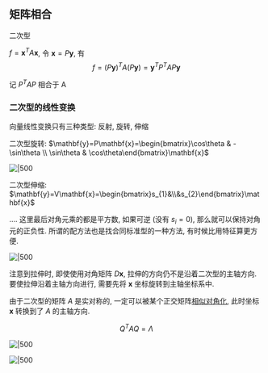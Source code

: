 ## 矩阵相合

二次型

$f=\mathbf{x}^{T}A\mathbf{x}$, 令 $\mathbf{x}=P\mathbf{y}$, 有 $$f=(P\mathbf{y})^{T}A(P\mathbf{y})=\mathbf{y}^{T}P^{T}AP\mathbf{y}$$

记 $P^{T}AP$ 相合于 A

### 二次型的线性变换

向量线性变换只有三种类型: 反射, 旋转, 伸缩

二次型旋转: $\mathbf{y}=P\mathbf{x}=\begin{bmatrix}\cos\theta & -\sin\theta \\ \sin\theta & \cos\theta\end{bmatrix}\mathbf{x}$

![|500](../../attach/线性代数_二次型旋转.png)

二次型伸缩: $\mathbf{y}=V\mathbf{x}=\begin{bmatrix}s_{1}&\\&s_{2}\end{bmatrix}\mathbf{x}$

.... 这里最后对角元乘的都是平方数, 如果可逆 (没有 $s_{i}=0$), 那么就可以保持对角元的正负性. 所谓的配方法也是找合同标准型的一种方法, 有时候比用特征算更方便.

![|500](../../attach/线性代数_二次型拉伸.png)

注意到拉伸时, 即使使用对角矩阵 $D\mathbf{x}$, 拉伸的方向仍不是沿着二次型的主轴方向. 要使拉伸沿着主轴方向进行, 需要先将 $\mathbf{x}$ 坐标旋转到主轴坐标系中. 

由于二次型的矩阵 $A$ 是实对称的, 一定可以被某个正交矩阵[相似对角化](矩阵相似.md), 此时坐标 $\mathbf{x}$ 转换到了 $A$ 的主轴方向.

$$Q^{T}AQ=\Lambda$$

![|500](../../attach/线性代数_二次型对角化后再伸缩.png)

![|500](../../attach/线性代数_二次型变换.png)

